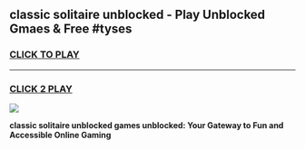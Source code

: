 
## classic solitaire unblocked - Play Unblocked Gmaes & Free #tyses
<h3>
<a href="https://news.freeplayer.one?title=classic_solitaire_unblocked&ref=03M">CLICK TO PLAY</a></h3>
<hr>

<h3>
<a href="https://news.freeplayer.one?title=classic_solitaire_unblocked&ref=03M">CLICK 2 PLAY</a>
  
</h3>

<a href="https://news.freeplayer.one?title=classic_solitaire_unblocked&ref=03M"><img src="https://clearcache.store/games.png"></a>


**classic solitaire unblocked games unblocked: Your Gateway to Fun and Accessible Online Gaming**
